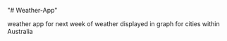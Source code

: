 "# Weather-App"

weather app for next week of weather displayed in graph for cities within Australia
